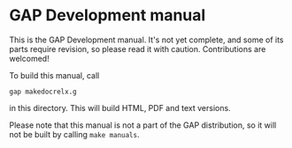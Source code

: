 # GAP Development manual

This is the GAP Development manual. It's not yet complete, 
and some of its parts require revision, so please read it
with caution. Contributions are welcomed!

To build this manual, call

```
gap makedocrelx.g 
````

in this directory. This will build HTML, PDF and text versions.

Please note that this manual is not a part of the GAP distribution,
so it will not be built by calling `make manuals`.

